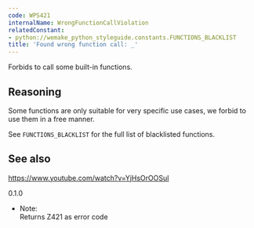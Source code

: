 ```yaml
---
code: WPS421
internalName: WrongFunctionCallViolation
relatedConstant:
- python://wemake_python_styleguide.constants.FUNCTIONS_BLACKLIST
title: 'Found wrong function call: _'
---
```


Forbids to call some built-in functions.

## Reasoning
Some functions are only suitable for very specific use cases, we
forbid to use them in a free manner.

See `FUNCTIONS_BLACKLIST` for the
full list of blacklisted functions.

## See also
<https://www.youtube.com/watch?v=YjHsOrOOSuI>

<div class="versionadded">

0.1.0

</div>

  - Note:  
    Returns Z421 as error code